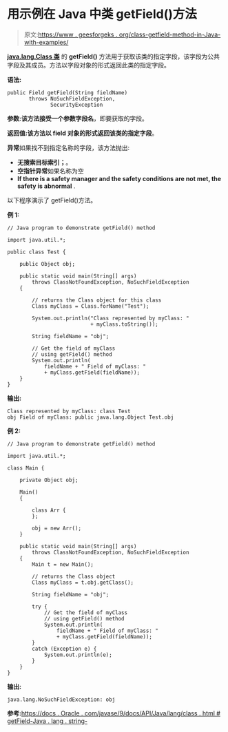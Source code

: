 # 用示例在 Java 中类 getField()方法

> 原文:[https://www . geesforgeks . org/class-getfield-method-in-Java-with-examples/](https://www.geeksforgeeks.org/class-getfield-method-in-java-with-examples/)

**[java.lang.Class 类](https://www.geeksforgeeks.org/java-lang-class-class-java-set-1/)** 的 **getField()** 方法用于获取该类的指定字段，该字段为公共字段及其成员。方法以字段对象的形式返回此类的指定字段。

**语法:**

```
public Field getField(String fieldName)
       throws NoSuchFieldException,
              SecurityException

```

**参数:**该方法接受一个参数**字段名**，即要获取的字段。

**返回值:**该方法以 field 对象的形式返回该类的指定**字段**。

**异常**如果找不到指定名称的字段，该方法抛出:

*   **无搜索目标索引；**。
*   **空指针异常**如果名称为空
*   **If there is a safety manager and the safety conditions are not met, the safety is abnormal** .

以下程序演示了 getField()方法。

**例 1:**

```
// Java program to demonstrate getField() method

import java.util.*;

public class Test {

    public Object obj;

    public static void main(String[] args)
        throws ClassNotFoundException, NoSuchFieldException
    {

        // returns the Class object for this class
        Class myClass = Class.forName("Test");

        System.out.println("Class represented by myClass: "
                           + myClass.toString());

        String fieldName = "obj";

        // Get the field of myClass
        // using getField() method
        System.out.println(
            fieldName + " Field of myClass: "
            + myClass.getField(fieldName));
    }
}
```

**输出:**

```
Class represented by myClass: class Test
obj Field of myClass: public java.lang.Object Test.obj

```

**例 2:**

```
// Java program to demonstrate getField() method

import java.util.*;

class Main {

    private Object obj;

    Main()
    {

        class Arr {
        };

        obj = new Arr();
    }

    public static void main(String[] args)
        throws ClassNotFoundException, NoSuchFieldException
    {
        Main t = new Main();

        // returns the Class object
        Class myClass = t.obj.getClass();

        String fieldName = "obj";

        try {
            // Get the field of myClass
            // using getField() method
            System.out.println(
                fieldName + " Field of myClass: "
                + myClass.getField(fieldName));
        }
        catch (Exception e) {
            System.out.println(e);
        }
    }
}
```

**输出:**

```
java.lang.NoSuchFieldException: obj

```

**参考:**[https://docs . Oracle . com/javase/9/docs/API/Java/lang/class . html # getField-Java . lang . string-](https://docs.oracle.com/javase/9/docs/api/java/lang/Class.html#getField-java.lang.String-)